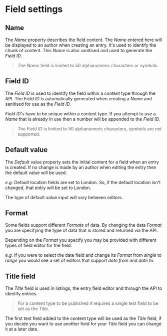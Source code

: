 # Field settings

## Name
The *Name* property describes the field content. The *Name* entered here will be displayed to an author when creating an entry. It's used to identify the chunk of content. This *Name* is also sanitised and used to generate the *Field ID*.

> The *Name* field is limited to 50 alphanumeric characters or symbols.

## Field ID
The *Field ID* is used to identify the field within a content type through the API. The *Field ID* is automatically generated when creating a *Name* and sanitised for use as the *Field ID*. 

*Field ID's* have to be unique within a content type. If you attempt to use a *Name* that is already in use then a number will be appended to the *Field ID*.

> The *Field ID* is limited to 50 alphanumeric characters, symbols are not supported.

## Default value
The *Default* value property sets the initial content for a field when an entry is created. If no change is made by an author when editing the entry then the default value will be used.

*e.g.* Default location fields are set to London. So, if the default location isn't changed, that entry will be set to London.

The type of default value input will vary between editors.

## Format
Some fields support different *Formats* of data. By changing the data *Format* you are specifying the type of data that is stored and returned via the API.

Depending on the *Format* you specify you may be provided with different types of field editor for the field.

*e.g.* If you were to select the date field and change its *Format* from *single* to *range* you would see a set of editors that support *date from* and *date to*.

## Title field
The *Title* field is used in listings, the entry field editor and through the API to identify entries.

> For a content type to be published it requires a single text field to be set as the *Title*.

The first text field added to the content type will be used as the *Title* field, if you decide you want to use another field for your *Title* field you can change it at a later date.
